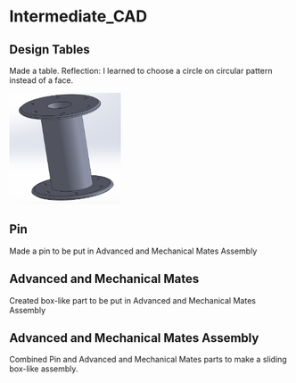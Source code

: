 # Intermediate_CAD
## Design Tables
Made a table. Reflection: I learned to choose a circle on circular pattern instead of a face.


<img src="./images/Design Tables.PNG" alt="Design Tables" width="200" height="200"> 

## Pin 
Made a pin to be put in Advanced and Mechanical Mates Assembly
## Advanced and Mechanical Mates
Created box-like part to be put in Advanced and Mechanical Mates Assembly
## Advanced and Mechanical Mates Assembly
Combined Pin and Advanced and Mechanical Mates parts to make a sliding box-like assembly. 
